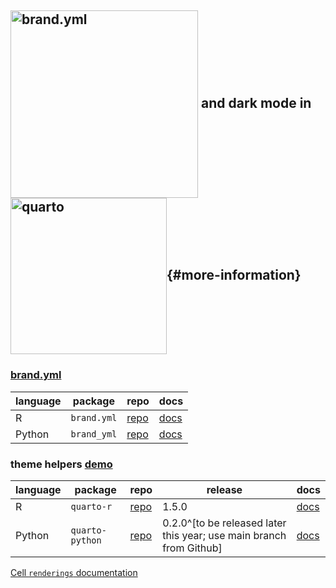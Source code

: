 ## <img src="https://posit-dev.github.io/brand-yml/logos/wide/brand-yml-wide-color.png" alt="brand.yml" style="vertical-align: middle" width=300> and dark mode in <img src="https://quarto.org/quarto.png" alt="quarto" style="vertical-align: middle" width=250>{#more-information}

### [brand.yml](https://posit-dev.github.io/brand-yml/)

| language | package | repo | docs |
|----------|---------|------|------|  
| R | `brand.yml` | [repo](https://github.com/posit-dev/brand-yml) | [docs](https://posit-dev.github.io/brand-yml/pkg/r/) |
| Python | `brand_yml` | [repo](https://github.com/posit-dev/brand-yml) | [docs](https://posit-dev.github.io/brand-yml/pkg/py/) |

### theme helpers [demo](https://examples.quarto.pub/lightdark-renderings-examples/altair.html) 

| language | package | repo | release | docs |
|----------|---------|------|---------|------|  
| R | `quarto-r` | [repo](https://github.com/quarto-dev/quarto-r) | 1.5.0 | [docs](https://quarto-dev.github.io/quarto-r/reference/theme_helpers.html) |
| Python | `quarto-python` | [repo](https://github.com/quarto-dev/quarto-python) | 0.2.0^[to be released later this year; use main branch from Github] | [docs](https://github.com/quarto-dev/quarto-python?tab=readme-ov-file#theme-helpers) |

[Cell `renderings` documentation](https://quarto.org/docs/computations/execution-options.html#cell-renderings)